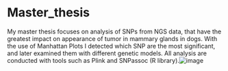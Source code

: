 # Master_thesis
My master thesis focuses on analysis of SNPs from NGS data, that have the greatest impact on appearance of tumor in mammary glands in dogs. With the use of Manhattan Plots I detected which SNP are the most significant, and later examined them with different genetic models. All analysis are conducted with tools such as Plink and SNPassoc (R library).![image](https://user-images.githubusercontent.com/67764136/236002460-167747d4-c236-472d-988b-be41682f2c84.png)
